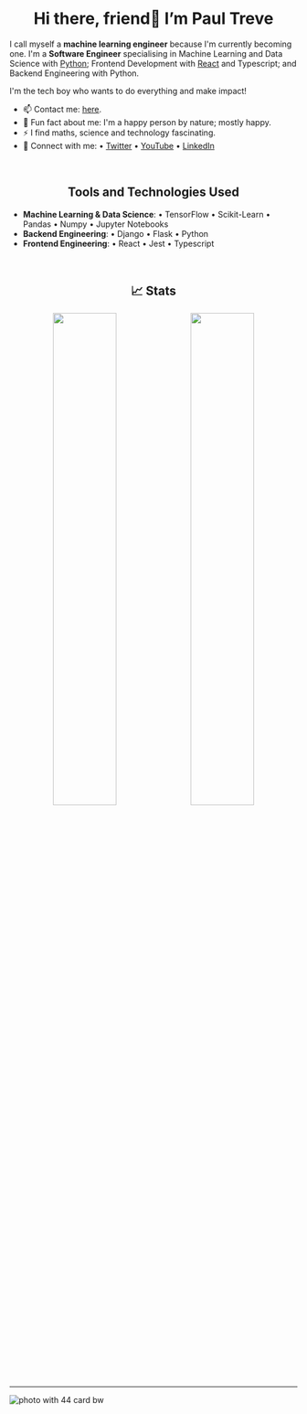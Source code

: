 <h1 align="center"> Hi there, friend👋 I’m Paul Treve</h1>

<!-- ![Dev44](https://user-images.githubusercontent.com/55891238/142205494-b3905db9-c4f7-4c12-b109-b9c34817a356.jpg) -->

<!-- <h2 align="center"> About me 🙂 </h2> -->

I call myself a **machine learning engineer** because I'm currently becoming one. I'm a **Software Engineer** specialising in Machine Learning and Data Science with [Python](https://python.org); Frontend Development with [React](https://reactjs.org/) and Typescript; and Backend Engineering with Python.

I'm the tech boy who wants to do everything and make impact!
- 📫 Contact me: [here](mailto:trevenue44.main@gmail.com).
- 👀 Fun fact about me: I'm a happy person by nature; mostly happy. 
- ⚡ I find maths, science and technology fascinating.
- 🤝 Connect with me: • [Twitter](https://twitter.com/trevenue44) • [YouTube](https://youtube.com/@trevenue44) • [LinkedIn](https://www.linkedin.com/in/trevenue44/)

<!--- ![44](https://user-images.githubusercontent.com/55891238/141702415-39036067-23fb-40d2-9895-57f97053bae1.jpg) --->

<br>

<h2 align="center"> Tools and Technologies Used </h2>

- **Machine Learning & Data Science**: • TensorFlow • Scikit-Learn • Pandas • Numpy • Jupyter Notebooks
- **Backend Engineering**: • Django • Flask • Python
- **Frontend Engineering**: • React • Jest • Typescript

<br>

<h2 align="center"> 📈 Stats</h2>
<p align="center">
<img width="47%"
   src="https://github-readme-stats.vercel.app/api?username=trevenue44&show_icons=true&theme=tokyonight" 
/>
  <img width="47%" src="https://github-readme-streak-stats.herokuapp.com/?user=trevenue44&theme=tokyonight" />
   
</p>
<br>

<hr>

![photo with 44 card bw](https://user-images.githubusercontent.com/55891238/157239242-57d3020b-fbf1-4d9f-9523-c588b6e9610c.jpg)

<!---

<img width="48%"  height="50%" src="https://github-readme-stats.vercel.app/api/top-langs/?username=trevenue44&layout=compact" />

![Paul Treve's github stats](https://github-readme-stats.vercel.app/api?username=trevenue44)

[LinkedIn](https://gh.linkedin.com/in/paul-treve-b5742a193) | [Twitter](https://www.twitter.com/trevennue) | [Math plus Tech (YouTube)](https://www.youtube.com/channel/UC-dACUufbrNAdhkiEIOVDcg) | [Math plus Tech (Medium)](https://mathplustech.medium.com/) | [Instagram](https://www.instagram.com/trevennue/)

